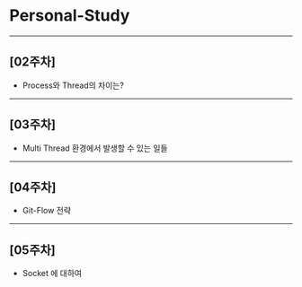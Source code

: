 # Personal-Study

---

## [02주차]

- Process와 Thread의 차이는?

---

## [03주차]

- Multi Thread 환경에서 발생할 수 있는 일들

---

## [04주차]

- Git-Flow 전략

---

## [05주차]

- Socket 에 대하여